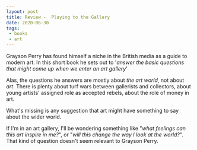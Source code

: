 ```yaml
---
layout: post
title: Review -  Playing to the Gallery
date: 2020-06-30
tags:
 - books
 - art
---
```


Grayson Perry has found himself a niche in the British media as a guide to modern art. In this short book he sets out to '*answer the basic questions that might come up when we enter an art gallery*'

Alas, the questions he answers are mostly about *the art world*, not about *art*. There is plenty about turf wars between gallerists and collectors, about young artists' assigned role as accepted rebels, about the role of money in art.

What's missing is any suggestion that art might have something to say about the wider world.

If I'm in an art gallery, I'll be wondering something like "*what feelings can this art inspire in me?*", or "*will this change the way I look at the world?*". That kind of question doesn't seem relevant to Grayson Perry.

